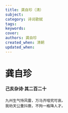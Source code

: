 ```yaml
---
title: 龚自珍（清）
subject: 
category: 诗词歌赋
tags: 
keywords: 
cover: 
authors: 龚自珍
created_when: 清朝
updated_when: 
---
```


# 龚自珍

#### 己亥杂诗·其二百二十

```
九州生气恃风雷，万马齐喑究可哀。
我劝天公重抖擞，不拘一格降人才。
```
